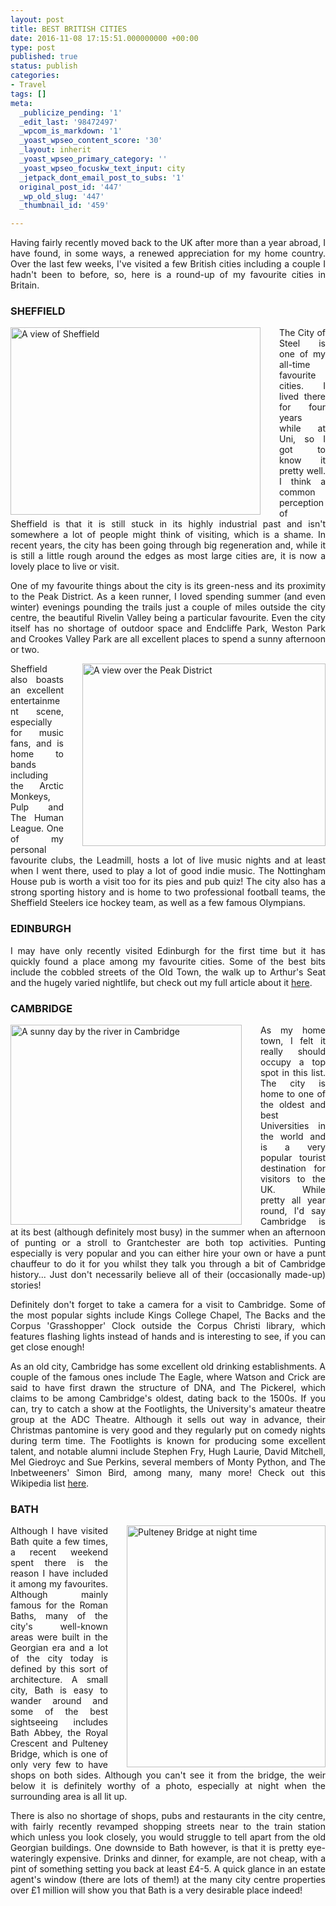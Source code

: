 ```yaml
---
layout: post
title: BEST BRITISH CITIES
date: 2016-11-08 17:15:51.000000000 +00:00
type: post
published: true
status: publish
categories:
- Travel
tags: []
meta:
  _publicize_pending: '1'
  _edit_last: '98472497'
  _wpcom_is_markdown: '1'
  _yoast_wpseo_content_score: '30'
  _layout: inherit
  _yoast_wpseo_primary_category: ''
  _yoast_wpseo_focuskw_text_input: city
  _jetpack_dont_email_post_to_subs: '1'
  original_post_id: '447'
  _wp_old_slug: '447'
  _thumbnail_id: '459'

---
```

<p align="JUSTIFY">Having fairly recently moved back to the UK after more than a year abroad, I have found, in some ways, a renewed appreciation for my home country. Over the last few weeks, I've visited a few British cities including a couple I hadn't been to before, so, here is a round-up of my favourite cities in Britain.</p>

<h3 align="JUSTIFY">SHEFFIELD</h3>
<div style="float:left; padding-right:30px">
<img src="{{ site.baseurl }}/assets/IMG_2543-1-300x225.jpg" alt="A view of Sheffield" width="400" height="300" class="img-rounded"/>
</div>
<p align="JUSTIFY">The City of Steel is one of my all-time favourite cities. I lived there for four years while at Uni, so I got to know it pretty well. I think a common perception of Sheffield is that it is still stuck in its highly industrial past and isn't somewhere a lot of people might think of visiting, which is a shame. In recent years, the city has been going through big regeneration and, while it is still a little rough around the edges as most large cities are, it is now a lovely place to live or visit.</p>

<p align="JUSTIFY">One of my favourite things about the city is its green-ness and its proximity to the Peak District. As a keen runner, I loved spending summer (and even winter) evenings pounding the trails just a couple of miles outside the city centre, the beautiful Rivelin Valley being a particular favourite. Even the city itself has no shortage of outdoor space and Endcliffe Park, Weston Park and Crookes Valley Park are all excellent places to spend a sunny afternoon or two.</p>
<div style="float:right; padding-left:30px">
<img src="{{ site.baseurl }}/assets/DSCF5788-2-300x225.jpg" alt="A view over the Peak District" width="389" height="292" class="img-rounded"/>
</div>

<p align="JUSTIFY">Sheffield also boasts an excellent entertainment scene, especially for music fans, and is home to bands including the Arctic Monkeys, Pulp and The Human League. One of my personal favourite clubs, the Leadmill, hosts a lot of live music nights and at least when I went there, used to play a lot of good indie music. The Nottingham House pub is worth a visit too for its pies and pub quiz! The city also has a strong sporting history and is home to two professional football teams, the Sheffield Steelers ice hockey team, as well as a few famous Olympians.</p>

<h3 align="JUSTIFY">EDINBURGH</h3>
<p align="JUSTIFY">I may have only recently visited Edinburgh for the first time but it has quickly found a place among my favourite cities. Some of the best bits include the cobbled streets of the Old Town, the walk up to Arthur's Seat and the hugely varied nightlife, but check out my full article about it <a href="http://www.shegoesplacesandseesthings.com/travel/edinburgh-a-scottish-adventure/" target="_blank">here</a>.</p>

<h3 align="JUSTIFY">CAMBRIDGE</h3>
<div style="float:left; padding-right:30px">
<img src="{{ site.baseurl }}/assets/cambridge.jpg" alt="A sunny day by the river in Cambridge" width="370" height="320" class="img-rounded"/>
</div>

<p align="JUSTIFY">As my home town, I felt it really should occupy a top spot in this list. The city is home to one of the oldest and best Universities in the world and is a very popular tourist destination for visitors to the UK. While pretty all year round, I'd say Cambridge is at its best (although definitely most busy) in the summer when an afternoon of punting or a stroll to Grantchester are both top activities. Punting especially is very popular and you can either hire your own or have a punt chauffeur to do it for you whilst they talk you through a bit of Cambridge history... Just don't necessarily believe all of their (occasionally made-up) stories!</p>

<p align="JUSTIFY">Definitely don't forget to take a camera for a visit to Cambridge. Some of the most popular sights include Kings College Chapel, The Backs and the Corpus 'Grasshopper' Clock outside the Corpus Christi library, which features flashing lights instead of hands and is interesting to see, if you can get close enough!</p>

<p align="JUSTIFY">As an old city, Cambridge has some excellent old drinking establishments. A couple of the famous ones include The Eagle, where Watson and Crick are said to have first drawn the structure of DNA, and The Pickerel, which claims to be among Cambridge's oldest, dating back to the 1500s. If you can, try to catch a show at the Footlights, the University's amateur theatre group at the ADC Theatre. Although it sells out way in advance, their Christmas pantomine is very good and they regularly put on comedy nights during term time. The Footlights is known for producing some excellent talent, and notable alumni include Stephen Fry, Hugh Laurie, David Mitchell, Mel Giedroyc and Sue Perkins, several members of Monty Python, and The Inbetweeners' Simon Bird, among many, many more! Check out this Wikipedia list <a href="https://en.wikipedia.org/wiki/List_of_former_Footlights_members" target="_blank">here</a>.</p>

<h3 align="JUSTIFY">BATH</h3>
<div style="float:right; padding-left:30px">
<img src="{{ site.baseurl }}/assets/180-247x300.jpg" alt="Pulteney Bridge at night time" width="318" height="387" class="img-rounded"/>
</div>
<p align="JUSTIFY">Although I have visited Bath quite a few times, a recent weekend spent there is the reason I have included it among my favourites. Although mainly famous for the Roman Baths, many of the city's well-known areas were built in the Georgian era and a lot of the city today is defined by this sort of architecture. A small city, Bath is easy to wander around and some of the best sightseeing includes Bath Abbey, the Royal Crescent and Pulteney Bridge, which is one of only very few to have shops on both sides. Although you can't see it from the bridge, the weir below it is definitely worthy of a photo, especially at night when the surrounding area is all lit up.</p>

<p align="JUSTIFY">There is also no shortage of shops, pubs and restaurants in the city centre, with fairly recently revamped shopping streets near to the train station which unless you look closely, you would struggle to tell apart from the old Georgian buildings. One downside to Bath however, is that it is pretty eye-wateringly expensive. Drinks and dinner, for example, are not cheap, with a pint of something setting you back at least £4-5. A quick glance in an estate agent's window (there are lots of them!) at the many city centre properties over £1 million will show you that Bath is a very desirable place indeed!</p>
